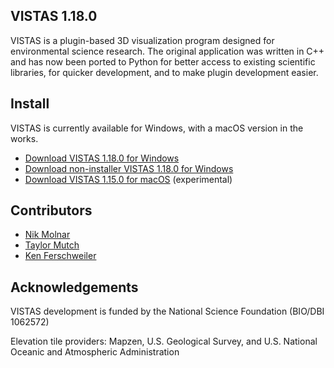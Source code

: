 ## VISTAS 1.18.0 ##

VISTAS is a plugin-based 3D visualization program designed for environmental science research. The original application
was written in C++ and has now been ported to Python for better access to existing scientific libraries, for quicker
development, and to make plugin development easier.

## Install ##

VISTAS is currently available for Windows, with a macOS version in the works.

* [Download VISTAS 1.18.0 for Windows](https://github.com/VISTAS-IVES/pyvistas/releases/download/1.18.0/VISTAS_1_18_0.exe)
* [Download non-installer VISTAS 1.18.0 for Windows](https://github.com/VISTAS-IVES/pyvistas/releases/download/1.18.0/VISTAS_NOINSTALL_1_18_0.zip)
* [Download VISTAS 1.15.0 for macOS](https://github.com/VISTAS-IVES/pyvistas/releases/download/1.15.0/VISTAS_1_15_0.dmg) (experimental) 

## Contributors ##

* [Nik Molnar](https://github.com/nikmolnar)
* [Taylor Mutch](https://github.com/TaylorMutch)
* [Ken Ferschweiler](https://github.com/kennino)

## Acknowledgements ##

VISTAS development is funded by the National Science Foundation (BIO/DBI 1062572)

Elevation tile providers: Mapzen, U.S. Geological Survey, and U.S. National Oceanic and Atmospheric Administration
